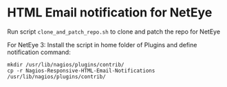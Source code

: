 
# HTML Email notification for NetEye

Run script `clone_and_patch_repo.sh` to clone and patch the repo for NetEye


For NetEye 3:
Install the script in home folder of Plugins and define notification command:

```
mkdir /usr/lib/nagios/plugins/contrib/
cp -r Nagios-Responsive-HTML-Email-Notifications /usr/lib/nagios/plugins/contrib/
```
